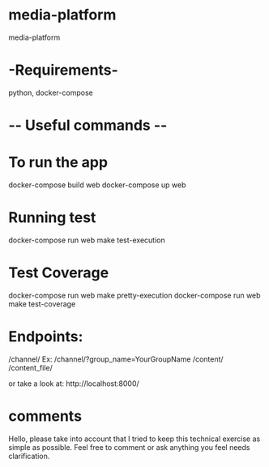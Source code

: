# media-platform
media-platform

# -Requirements-
python, docker-compose

# -- Useful commands --
# To run the app
docker-compose build web
docker-compose up web

# Running test
docker-compose run web make test-execution

# Test Coverage
docker-compose run web make pretty-execution
docker-compose run web make test-coverage

# Endpoints:
/channel/
Ex: /channel/?group_name=YourGroupName
/content/
/content_file/

or take a look at:
http://localhost:8000/

# comments
Hello,
please take into account that I tried to keep this technical exercise as simple as possible.
Feel free to comment or ask anything you feel needs clarification.


